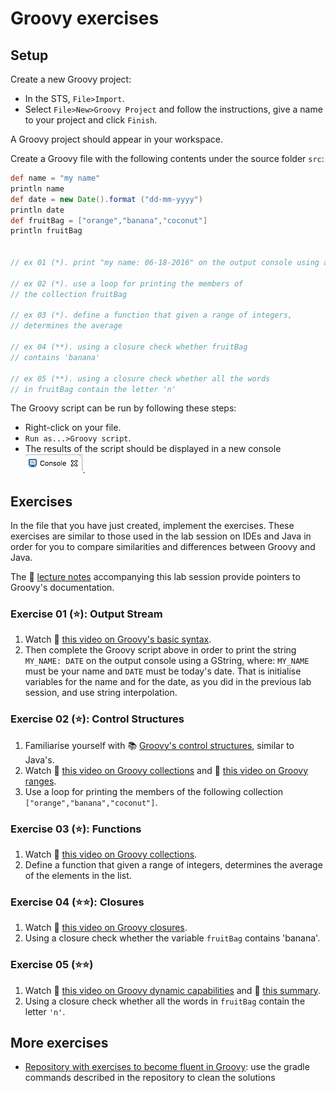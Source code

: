 <link rel='stylesheet' href='web/swiss.css'/>

# Groovy exercises

## Setup

Create a new Groovy project:
* In the STS, `File>Import`.
* Select `File>New>Groovy Project` and follow the instructions, give a name to your project and click `Finish`.

A Groovy project should appear in your workspace.

Create a Groovy file with the following contents under the source folder `src`:

```groovy
def name = "my name"
println name
def date = new Date().format ("dd-mm-yyyy")
println date
def fruitBag = ["orange","banana","coconut"]
println fruitBag


// ex 01 (*). print "my name: 06-18-2016" on the output console using a GString

// ex 02 (*). use a loop for printing the members of 
// the collection fruitBag

// ex 03 (*). define a function that given a range of integers, 
// determines the average

// ex 04 (**). using a closure check whether fruitBag 
// contains 'banana' 

// ex 05 (**). using a closure check whether all the words
// in fruitBag contain the letter 'n'
```

The Groovy script can be run by following these steps:
* Right-click on your file. 
* `Run as...>Groovy script`.
* The results of the script should be displayed in a new console <img src="web/console.png">.

## Exercises

In the file that you have just created, implement the exercises. These exercises are similar to those used in the lab session on IDEs and Java in order for you to compare similarities and differences between Groovy and Java.

The :notebook_with_decorative_cover: [lecture notes](../../lectureNotes/sprint1.lab2.Groovy.md) accompanying this lab session provide pointers to Groovy's documentation.

### Exercise 01 (:star:): Output Stream

1. Watch :movie_camera: [this video on Groovy's basic syntax](https://app.pluralsight.com/player?course=groovy-fundamentals&author=jeremy-jarrell&name=groovy-fundamentals-m2&clip=0&mode=live).
2. Then complete the Groovy script above in order to print the string `MY_NAME: DATE` on the output console using a GString, where: `MY_NAME` must be your name and `DATE`  must be today's date. That is initialise variables for the name and for the date, as you did in the previous lab session, and use string interpolation. 

### Exercise 02 (:star:): Control Structures

1. Familiarise yourself with :books: [Groovy's control structures](http://docs.groovy-lang.org/docs/groovy-2.4.15/html/documentation/#_control_structures), similar to Java's.
2. Watch :movie_camera: [this video on Groovy collections](https://app.pluralsight.com/player?course=groovy-fundamentals&author=jeremy-jarrell&name=groovy-fundamentals-m2&clip=1&mode=live) and :movie_camera: [this video on Groovy ranges](https://app.pluralsight.com/player?course=groovy-fundamentals&author=jeremy-jarrell&name=groovy-fundamentals-m2&clip=2&mode=live).
3. Use a loop for printing the members of the following collection `["orange","banana","coconut"]`.

### Exercise 03 (:star:): Functions

1. Watch :movie_camera: [this video on Groovy collections](https://app.pluralsight.com/player?course=groovy-fundamentals&author=jeremy-jarrell&name=groovy-fundamentals-m2&clip=3&mode=live).
2. Define a function that given a range of integers, determines the average of the elements in the list.

### Exercise 04 (:star::star:): Closures

1. Watch :movie_camera: [this video on Groovy closures](https://app.pluralsight.com/player?course=groovy-fundamentals&author=jeremy-jarrell&name=groovy-fundamentals-m2&clip=4&mode=live).
2. Using a closure check whether the variable `fruitBag` contains 'banana'.

### Exercise 05 (:star::star:)

1. Watch :movie_camera: [this video on Groovy dynamic capabilities](https://app.pluralsight.com/player?course=groovy-fundamentals&author=jeremy-jarrell&name=groovy-fundamentals-m2&clip=5&mode=live) and :movie_camera: [this summary](https://app.pluralsight.com/player?course=groovy-fundamentals&author=jeremy-jarrell&name=groovy-fundamentals-m2&clip=6&mode=live).
2. Using a closure check whether all the words in `fruitBag` contain the letter `'n'`. 


## More exercises
* [Repository with exercises to become fluent in Groovy](https://github.com/nadavc/groovykoans): use the gradle commands described in the repository to clean the solutions

